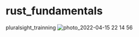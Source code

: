 # rust_fundamentals
pluralsight_trainning
![photo_2022-04-15 22 14 56](https://user-images.githubusercontent.com/89307294/163588517-3ca4fed0-5416-4b60-8e9a-33d2b912fc1d.jpeg)
